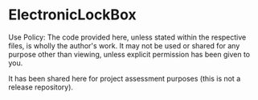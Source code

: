 # ElectronicLockBox

Use Policy: The code provided here, unless stated within the respective files, is wholly the author's work. It may not be used or shared for any purpose other than viewing, unless explicit permission has been given to you. 

It has been shared here for project assessment purposes (this is not a release repository). 
